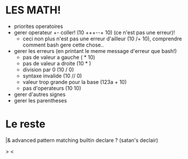 # LES MATH!

- priorites operatoires
- gerer operateur +- coller! (10 +++--+ 10) (ce n'est pas une erreur)!
    - ceci non plus n'est pas une erreur d'ailleur (10 /+ 10), comprendre comment bash gere cette chose..
- gerer les erreurs (en printant le meme message d'erreur que bash!)
    - pas de valeur a gauche ( * 10)
    - pas de valeur a droite (10 * )
    - division par 0 (10 / 0)
    - syntaxe invalide (10 // 0)
    - valeur trop grande pour la base (123a + 10)
    - pas d'operateurs (10 10)
- gerer d'autres signes
- gerer les parentheses

# Le reste

|&
advanced pattern matching
builtin declare ? (satan's declair)

\> \<
